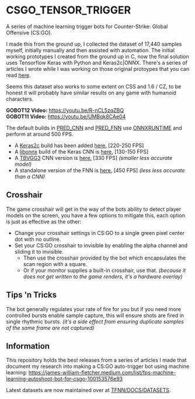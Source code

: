 # CSGO_TENSOR_TRIGGER
A series of machine learning trigger bots for Counter-Strike: Global Offensive (CS:GO).

I made this from the ground up, I collected the dataset of 17,440 samples myself, initially manually and then assisted with automation. The initial working prototypes I created from the ground up in C, now the final solution uses Tensorflow Keras with Python and Keras2c|ONNX. There's a series of articles I wrote while I was working on those original protoypes that you can read [here](https://james-william-fletcher.medium.com/list/fps-machine-learning-autoshoot-bot-for-csgo-100153576e93).

Seems this dataset also works to some extent on CSS and 1.6 / CZ, to be honest it will probably have similar results on any game with humanoid characters.

**GOBOT12 Video:** https://youtu.be/R-nCL5zqZBQ<br>
**GOBOT11 Video:** https://youtu.be/UMBqk8CAe04

The default builds in [PRED_CNN](GOBOT15/PRED_CNN) and [PRED_FNN](GOBOT15/PRED_FNN) use [ONNXRUNTIME](https://onnxruntime.ai/) and perform at around 500 FPS.

- A [Keras2c](https://github.com/f0uriest/keras2c) build has been added [here.](GOBOT15/KERAS2C) [220-250 FPS]
- A [libonnx](https://github.com/xboot/libonnx) build of the Keras CNN is [here.](GOBOT15/LIBONNX) [130-150 FPS]
- A [TBVGG3](https://github.com/TFNN/TBVGG3) CNN version is [here.](GOBOT15/TBVGG3) [330 FPS] _(smaller less accurate model)_
- A standalone version of the FNN is [here.](https://gist.github.com/mrbid/c1216704ef2c429f973ccc1143a057d8) [450 FPS] _(less less accurate than a CNN)_

## Crosshair

The game crosshair will get in the way of the bots ability to detect player models on the screen, you have a few options to mitigate this, each option is just as effective as the other:
- Change your crosshair settings in CS:GO to a single green pixel center dot with no outline.
- Set your CS:GO crosshair to invisible by enabling the alpha channel and sliding it to invisible.
  - Then use the crosshair provided by the bot which encapsulates the scan region with a square.
  - Or if your monitor supplies a built-in crosshair, use that. _(because it does not get written to the game renders, it's a hardware overlay)_

## Tips 'n Tricks

The bot generally regulates your rate of fire for you but if you need more controlled bursts enable sample capture, this will ensure shots are fired in single rhythmic bursts. _(it's a side effect from ensuring duplicate samples of the same frame are not captured)_

## Information

This repository holds the best releases from a series of articles I made that document my research into making a CS:GO auto-trigger bot using machine learning: https://james-william-fletcher.medium.com/list/fps-machine-learning-autoshoot-bot-for-csgo-100153576e93

Latest datasets are now maintained over at [TFNN/DOCS/DATASETS](https://github.com/TFNN/DOCS/tree/main/DATASETS).
